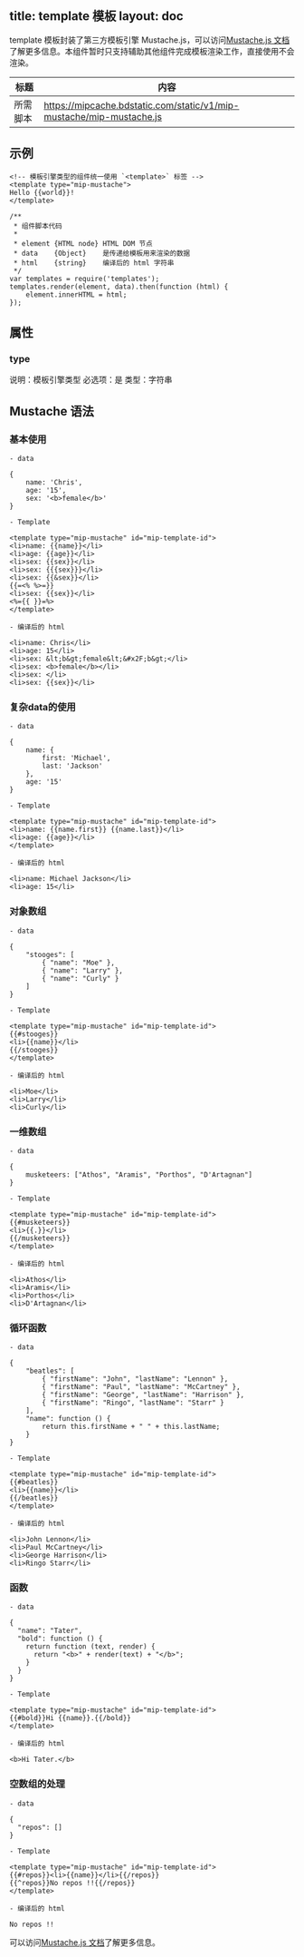 title: template 模板
layout: doc
---

template 模板封装了第三方模板引擎 Mustache.js，可以访问[Mustache.js 文档](https://github.com/janl/mustache.js/)了解更多信息。本组件暂时只支持辅助其他组件完成模板渲染工作，直接使用不会渲染。

标题|内容
----|----
所需脚本|https://mipcache.bdstatic.com/static/v1/mip-mustache/mip-mustache.js

## 示例

```
<!-- 模板引擎类型的组件统一使用 `<template>` 标签 -->
<template type="mip-mustache">
Hello {{world}}!
</template>

/**
 * 组件脚本代码
 *
 * element {HTML node} HTML DOM 节点
 * data    {Object}    是传递给模板用来渲染的数据
 * html    {string}    编译后的 html 字符串
 */
var templates = require('templates');
templates.render(element, data).then(function (html) {
	element.innerHTML = html;
});
```

## 属性

### type

说明：模板引擎类型
必选项：是
类型：字符串

## Mustache 语法

### 基本使用

```
- data

{
    name: 'Chris',
    age: '15',
    sex: '<b>female</b>'
}

- Template

<template type="mip-mustache" id="mip-template-id">
<li>name: {{name}}</li>
<li>age: {{age}}</li>
<li>sex: {{sex}}</li>
<li>sex: {{{sex}}}</li>
<li>sex: {{&sex}}</li>
{{=<% %>=}}
<li>sex: {{sex}}</li>
<%={{ }}=%>
</template>

- 编译后的 html

<li>name: Chris</li>
<li>age: 15</li>
<li>sex: &lt;b&gt;female&lt;&#x2F;b&gt;</li>
<li>sex: <b>female</b></li>
<li>sex: </li>
<li>sex: {{sex}}</li>
```

### 复杂data的使用

```
- data

{
    name: {
        first: 'Michael',
        last: 'Jackson'
    },
    age: '15'
}

- Template

<template type="mip-mustache" id="mip-template-id">
<li>name: {{name.first}} {{name.last}}</li>
<li>age: {{age}}</li>
</template>

- 编译后的 html

<li>name: Michael Jackson</li>
<li>age: 15</li>
```

### 对象数组

```
- data

{
    "stooges": [
        { "name": "Moe" },
        { "name": "Larry" },
        { "name": "Curly" }
    ]
}

- Template

<template type="mip-mustache" id="mip-template-id">
{{#stooges}}
<li>{{name}}</li>
{{/stooges}}
</template>

- 编译后的 html

<li>Moe</li>
<li>Larry</li>
<li>Curly</li>
```

### 一维数组

```
- data

{
    musketeers: ["Athos", "Aramis", "Porthos", "D'Artagnan"]
}

- Template

<template type="mip-mustache" id="mip-template-id">
{{#musketeers}}
<li>{{.}}</li>
{{/musketeers}}
</template>

- 编译后的 html

<li>Athos</li>
<li>Aramis</li>
<li>Porthos</li>
<li>D'Artagnan</li>
```

### 循环函数

```
- data

{
    "beatles": [
        { "firstName": "John", "lastName": "Lennon" },
        { "firstName": "Paul", "lastName": "McCartney" },
        { "firstName": "George", "lastName": "Harrison" },
        { "firstName": "Ringo", "lastName": "Starr" }
    ],
    "name": function () {
        return this.firstName + " " + this.lastName;
    }
}

- Template

<template type="mip-mustache" id="mip-template-id">
{{#beatles}}
<li>{{name}}</li>
{{/beatles}}
</template>

- 编译后的 html

<li>John Lennon</li>
<li>Paul McCartney</li>
<li>George Harrison</li>
<li>Ringo Starr</li>
```

### 函数

```
- data

{
  "name": "Tater",
  "bold": function () {
    return function (text, render) {
      return "<b>" + render(text) + "</b>";
    }
  }
}

- Template

<template type="mip-mustache" id="mip-template-id">
{{#bold}}Hi {{name}}.{{/bold}}
</template>

- 编译后的 html

<b>Hi Tater.</b>
```

### 空数组的处理

```
- data

{
  "repos": []
}

- Template

<template type="mip-mustache" id="mip-template-id">
{{#repos}}<li>{{name}}</li>{{/repos}}
{{^repos}}No repos !!{{/repos}}
</template>

- 编译后的 html

No repos !!
```

可以访问[Mustache.js 文档](https://github.com/janl/mustache.js/)了解更多信息。
